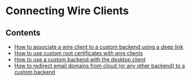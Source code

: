 # Connecting Wire Clients

## Contents

- [How to associate a wire client to a custom backend using a deep link](deeplink.md)
- [How to use custom root certificates with wire clients](custom-certificates.md)
- [How to use a custom backend with the desktop client](custom-backend-for-desktop-client.md)
- [How to redirect email domains from cloud (or any other backend) to a custom backend](sso-domain-redirect.md)
